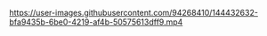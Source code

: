 
https://user-images.githubusercontent.com/94268410/144432632-bfa9435b-6be0-4219-af4b-50575613dff9.mp4

